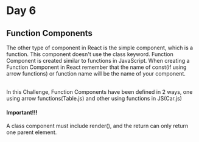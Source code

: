 # Day 6 #

## Function Components ##

The other type of component in React is the simple component, which is a function. This component doesn't use the class keyword. Function Component is created similar to functions in JavaScript. When creating a Function Component in React remember that the name of const(if using arrow functions) or function name will be the name of your component. <br/><br/>

In this Challenge, Function Components have been defined in 2 ways, one using arrow functions(Table.js) and other using functions in JS(Car.js)

#### Important!!! ####
A class component must include render(), and the return can only return one parent element.